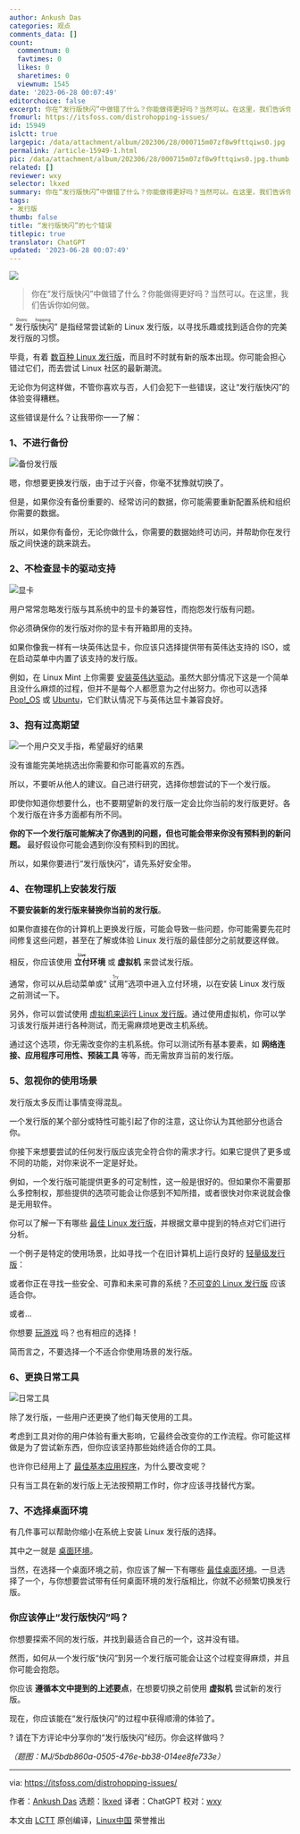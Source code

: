 ```yaml
---
author: Ankush Das
categories: 观点
comments_data: []
count:
  commentnum: 0
  favtimes: 0
  likes: 0
  sharetimes: 0
  viewnum: 1545
date: '2023-06-28 00:07:49'
editorchoice: false
excerpt: 你在“发行版快闪”中做错了什么？你能做得更好吗？当然可以。在这里，我们告诉你如何做。
fromurl: https://itsfoss.com/distrohopping-issues/
id: 15949
islctt: true
largepic: /data/attachment/album/202306/28/000715m07zf8w9fttqiws0.jpg
permalink: /article-15949-1.html
pic: /data/attachment/album/202306/28/000715m07zf8w9fttqiws0.jpg.thumb.jpg
related: []
reviewer: wxy
selector: lkxed
summary: 你在“发行版快闪”中做错了什么？你能做得更好吗？当然可以。在这里，我们告诉你如何做。
tags:
- 发行版
thumb: false
title: “发行版快闪”的七个错误
titlepic: true
translator: ChatGPT
updated: '2023-06-28 00:07:49'
---
```


![](/data/attachment/album/202306/28/000715m07zf8w9fttqiws0.jpg)



> 
> 你在“发行版快闪”中做错了什么？你能做得更好吗？当然可以。在这里，我们告诉你如何做。
> 
> 
> 


“<ruby> 发行版快闪 <rt>  Distro hopping </rt></ruby>” 是指经常尝试新的 Linux 发行版，以寻找乐趣或找到适合你的完美发行版的习惯。


毕竟，有着 [数百种 Linux 发行版](https://itsfoss.com/what-is-linux/)，而且时不时就有新的版本出现。你可能会担心错过它们，而去尝试 Linux 社区的最新潮流。


无论你为何这样做，不管你喜欢与否，人们会犯下一些错误，这让“发行版快闪”的体验变得糟糕。


这些错误是什么？让我带你一一了解：


### 1、不进行备份


![备份发行版](/data/attachment/album/202306/28/000750kkoqqmnxdoczoomr.png)


嗯，你想要更换发行版，由于过于兴奋，你毫不犹豫就切换了。


但是，如果你没有备份重要的、经常访问的数据，你可能需要重新配置系统和组织你需要的数据。


所以，如果你有备份，无论你做什么，你需要的数据始终可访问，并帮助你在发行版之间快速的跳来跳去。


### 2、不检查显卡的驱动支持


![显卡](/data/attachment/album/202306/28/000750ab2bypx4x8bw4bw2.png)


用户常常忽略发行版与其系统中的显卡的兼容性，而抱怨发行版有问题。


你必须确保你的发行版对你的显卡有开箱即用的支持。


如果你像我一样有一块英伟达显卡，你应该只选择提供带有英伟达支持的 ISO，或在启动菜单中内置了该支持的发行版。


例如，在 Linux Mint 上你需要 [安装英伟达驱动](https://itsfoss.com/nvidia-linux-mint/)。虽然大部分情况下这是一个简单且没什么麻烦的过程，但并不是每个人都愿意为之付出努力。你也可以选择 [Pop!\_OS](https://pop.system76.com/) 或 [Ubuntu](https://itsfoss.com/getting-started-with-ubuntu/)，它们默认情况下与英伟达显卡兼容良好。


### 3、抱有过高期望


![一个用户交叉手指，希望最好的结果](/data/attachment/album/202306/28/000750q0jb7zm7lbabvb4k.png)


没有谁能完美地挑选出你需要和你可能喜欢的东西。


所以，不要听从他人的建议。自己进行研究，选择你想尝试的下一个发行版。


即使你知道你想要什么，也不要期望新的发行版一定会比你当前的发行版更好。各个发行版在许多方面都有所不同。


**你的下一个发行版可能解决了你遇到的问题，但也可能会带来你没有预料到的新问题。** 最好假设你可能会遇到你没有预料到的困扰。


所以，如果你要进行“发行版快闪”，请先系好安全带。


### 4、在物理机上安装发行版


**不要安装新的发行版来替换你当前的发行版**。


如果你直接在你的计算机上更换发行版，可能会导致一些问题，你可能需要先花时间修复这些问题，甚至在了解或体验 Linux 发行版的最佳部分之前就要这样做。


相反，你应该使用 **<ruby> 立付 <rt>  Live </rt></ruby>环境** 或 **虚拟机** 来尝试发行版。


通常，你可以从启动菜单或“<ruby> 试用 <rt>  Try </rt></ruby>”选项中进入立付环境，以在安装 Linux 发行版之前测试一下。


另外，你可以尝试使用 [虚拟机来运行 Linux 发行版](https://itsfoss.com/why-linux-virtual-machine/)。通过使用虚拟机，你可以学习该发行版并进行各种测试，而无需麻烦地更改主机系统。


通过这个选项，你无需改变你的主机系统。你可以测试所有基本要素，如 **网络连接、应用程序可用性、预装工具** 等等，而无需放弃当前的发行版。


### 5、忽视你的使用场景


发行版太多反而让事情变得混乱。


一个发行版的某个部分或特性可能引起了你的注意，这让你认为其他部分也适合你。


你接下来想要尝试的任何发行版应该完全符合你的需求才行。如果它提供了更多或不同的功能，对你来说不一定是好处。


例如，一个发行版可能提供更多的可定制性，这一般是很好的。但如果你不需要那么多控制权，那些提供的选项可能会让你感到不知所措，或者很快对你来说就会像是无用软件。


你可以了解一下有哪些 [最佳 Linux 发行版](https://itsfoss.com/best-linux-distributions/)，并根据文章中提到的特点对它们进行分析。


一个例子是特定的使用场景，比如寻找一个在旧计算机上运行良好的 [轻量级发行版](https://itsfoss.com/lightweight-linux-beginners/)：


或者你正在寻找一些安全、可靠和未来可靠的系统？[不可变的 Linux 发行版](https://itsfoss.com/immutable-linux-distros/) 应该适合你。


或者...


你想要 [玩游戏](https://itsfoss.com/linux-gaming-distributions/) 吗？也有相应的选择！


简而言之，不要选择一个不适合你使用场景的发行版。


### 6、更换日常工具


![日常工具](/data/attachment/album/202306/28/000751whzf3fy35zlrzfyb.png)


除了发行版，一些用户还更换了他们每天使用的工具。


考虑到工具对你的用户体验有重大影响，它最终会改变你的工作流程。你可能这样做是为了尝试新东西，但你应该坚持那些始终适合你的工具。


也许你已经用上了 [最佳基本应用程序](https://itsfoss.com/essential-linux-applications/)，为什么要改变呢？


只有当工具在新的发行版上无法按预期工作时，你才应该寻找替代方案。


### 7、不选择桌面环境


有几件事可以帮助你缩小在系统上安装 Linux 发行版的选择。


其中之一就是 [桌面环境](https://itsfoss.com/what-is-desktop-environment/)。


当然，在选择一个桌面环境之前，你应该了解一下有哪些 [最佳桌面环境](https://itsfoss.com/best-linux-desktop-environments/)。一旦选择了一个，与你想要尝试带有任何桌面环境的发行版相比，你就不必频繁切换发行版。


### 你应该停止“发行版快闪”吗？


你想要探索不同的发行版，并找到最适合自己的一个，这并没有错。


然而，如何从一个发行版“快闪”到另一个发行版可能会让这个过程变得麻烦，并且你可能会抱怨。


你应该 **遵循本文中提到的上述要点**，在想要切换之前使用 **虚拟机** 尝试新的发行版。


现在，你应该能在“发行版快闪”的过程中获得顺滑的体验了。


? 请在下方评论中分享你的“发行版快闪”经历。你会这样做吗？


*（题图：MJ/5bdb860a-0505-476e-bb38-014ee8fe733e）*




---


via: <https://itsfoss.com/distrohopping-issues/>


作者：[Ankush Das](https://itsfoss.com/author/ankush/) 选题：[lkxed](https://github.com/lkxed/) 译者：ChatGPT 校对：[wxy](https://github.com/wxy)


本文由 [LCTT](https://github.com/LCTT/TranslateProject) 原创编译，[Linux中国](https://linux.cn/) 荣誉推出